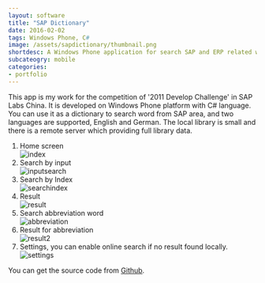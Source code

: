 ```yaml
---
layout: software
title: "SAP Dictionary"
date: 2016-02-02
tags: Windows Phone, C#
image: /assets/sapdictionary/thumbnail.png
shortdesc: A Windows Phone application for search SAP and ERP related word.
subcateogry: mobile
categories:
- portfolio
---
```


This app is my work for the competition of '2011 Develop Challenge' in SAP Labs China. It is developed on Windows Phone platform with C# language. You can use it as a dictionary to search word from SAP area, and two languages are supported, English and German. The local library is small and there is a remote server which providing full library data.

1. Home screen  
![index](/assets/sapdictionary/index.png "index")  
2. Search by input  
![inputsearch](/assets/sapdictionary/search.png "inputsearch")  
3. Search by Index  
![searchindex](/assets/sapdictionary/searchindex.png "searchindex")  
4. Result  
![result](/assets/sapdictionary/result.png "result")  
5. Search abbreviation word  
![abbreviation](/assets/sapdictionary/abbreviation.png "abbreviation")  
6. Result for abbreviation  
![result2](/assets/sapdictionary/result2.png "result2")  
7. Settings, you can enable online search if no result found locally.  
![settings](/assets/sapdictionary/settings.png "settings")

You can get the source code from [Github](https://github.com/jojozhuang/Projects/tree/master/SAPDictionary/Src "Source Code").
